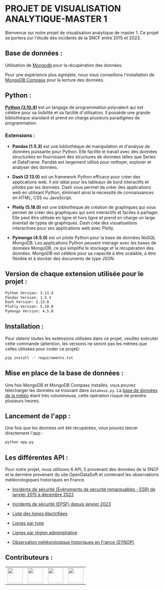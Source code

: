 # PROJET DE VISUALISATION ANALYTIQUE-MASTER 1

Bienvenue sur notre projet de visualisation analytique de master 1. Ce projet se portera sur l'étude des incidents de la SNCF entre 2015 et 2023.

## Base de données :

Utilisation de [Mongodb](https://www.mongodb.com/fr-fr) pour la récupération des données.

Pour une expérience plus agréable, nous vous conseillons l'installation de [MongoDB Compass](https://www.mongodb.com/products/tools/compass) pour la lecture des données.

## Python : 

[__Python (3.10.4)__](https://www.python.org) est un langage de programmation polyvalent qui est célèbre pour sa lisibilité et sa facilité d'utilisation. Il possède une grande bibliothèque standard et prend en charge plusieurs paradigmes de programmation.

### Extensions : 

- __Pandas (1.5.3)__ est une bibliothèque de manipulation et d'analyse de données puissante pour Python. Elle facilite le travail avec des données structurées en fournissant des structures de données telles que Series et DataFrame. Pandas est largement utilisé pour nettoyer, explorer et analyser des données.

- __Dash (2.13.0)__ est un framework Python efficace pour créer des applications web. Il est idéal pour les tableaux de bord interactifs et pilotés par les données. Dash vous permet de créer des applications web en utilisant Python, éliminant ainsi la nécessité de connaissances en HTML, CSS ou JavaScript.

- __Plotly (5.18.0)__ est une bibliothèque de création de graphiques qui vous permet de créer des graphiques qui sont interactifs et faciles à partager. Elle peut être utilisée en ligne et hors ligne et prend en charge un large éventail de types de graphiques. Dash crée des visualisations interactives pour ses applications web avec Plotly.

- __Pymongo (4.5.0)__ est un pilote Python pour la base de données NoSQL MongoDB. Les applications Python peuvent interagir avec les bases de données MongoDB, ce qui simplifie le stockage et la récupération des données. MongoDB est célèbre pour sa capacité à être scalable, à être flexible et à stocker des documents de type JSON.

## Version de chaque extension utilisée pour le projet : 

```bash
Python Version: 3.11.4
Pandas Version: 1.5.3
Dash Version: 2.13.0
Plotly Version: 5.18.0
Pymongo Version: 4.5.0
```

## Installation : 

Pour obtenir toutes les extensions utilisées dans ce projet, veuillez exécuter cette commande (attention, les versions ne seront pas les mêmes que celles utilisées pour coder ce projet): 

```bash 
pip install -r requirements.txt
```

## Mise en place de la base de données : 

Une fois MongoDB et MongoDB Compass installés, vous pouvez télécharger les données se trouvant dans ```database.py```. 
La [base de données de la météo](https://public.opendatasoft.com/explore/dataset/donnees-synop-essentielles-omm/table/?sort=date&dataChart=eyJxdWVyaWVzIjpbeyJjaGFydHMiOlt7InR5cGUiOiJjb2x1bW4iLCJmdW5jIjoiQVZHIiwieUF4aXMiOiJ0YyIsInNjaWVudGlmaWNEaXNwbGF5Ijp0cnVlLCJjb2xvciI6IiNGRjUxNUEifV0sInhBeGlzIjoiZGF0ZSIsIm1heHBvaW50cyI6IiIsInRpbWVzY2FsZSI6ImRheSIsInNvcnQiOiIiLCJjb25maWciOnsiZGF0YXNldCI6ImRvbm5lZXMtc3lub3AtZXNzZW50aWVsbGVzLW9tbSIsIm9wdGlvbnMiOnt9fX1dLCJkaXNwbGF5TGVnZW5kIjp0cnVlLCJhbGlnbk1vbnRoIjp0cnVlfQ%3D%3D
) étant très volumineuse, cette opération risque de prendre plusieurs heures.

## Lancement de l'app : 

Une fois que les données ont été récupérées, vous pouvez lancer directement l'app : 

```bash 
python app.py
```

## Les différentes API : 

Pour notre projet, nous utilisons 6 API, 5 provenant des données de la SNCF et la dernière provenant du site OpenDataSoft et contenant les observations météorologiques historiques en France.

- [Incidents de sécurité (Evénements de sécurité remarquables - ESR) de janvier 2015 à décembre 2022](https://data.sncf.com/explore/dataset/incidents-securite/table/?sort=date)


- [Incidents de sécurité (EPSF) depuis janvier 2023](https://data.sncf.com/explore/dataset/incidents-de-securite-epsf/table/?sort=date&calendarview=month&dataChart=eyJxdWVyaWVzIjpbeyJjaGFydHMiOlt7InR5cGUiOiJsaW5lIiwiZnVuYyI6IkFWRyIsInlBeGlzIjoiZ3Jhdml0ZV9lcHNmIiwic2NpZW50aWZpY0Rpc3BsYXkiOnRydWUsImNvbG9yIjoiI0ExMDA2QiJ9XSwieEF4aXMiOiJkYXRlIiwibWF4cG9pbnRzIjoiIiwidGltZXNjYWxlIjoibW9udGgiLCJzb3J0IjoiIiwiY29uZmlnIjp7ImRhdGFzZXQiOiJpbmNpZGVudHMtZGUtc2VjdXJpdGUtZXBzZiIsIm9wdGlvbnMiOnsic29ydCI6ImRhdGUifX19XSwiZGlzcGxheUxlZ2VuZCI6dHJ1ZSwiYWxpZ25Nb250aCI6dHJ1ZSwidGltZXNjYWxlIjoiIn0%3D)

- [Liste des lignes électrifiées](https://data.sncf.com/explore/dataset/liste-des-lignes-electrifiees/table/)

- [Lignes par type](https://data.sncf.com/explore/dataset/lignes-par-type/table/)

- [Lignes par région administrative](https://data.sncf.com/explore/dataset/lignes-par-region-administrative/table/)

- [Observation météorologique historiques en France (SYNOP)](https://public.opendatasoft.com/explore/dataset/donnees-synop-essentielles-omm/table/?sort=date&dataChart=eyJxdWVyaWVzIjpbeyJjaGFydHMiOlt7InR5cGUiOiJjb2x1bW4iLCJmdW5jIjoiQVZHIiwieUF4aXMiOiJ0YyIsInNjaWVudGlmaWNEaXNwbGF5Ijp0cnVlLCJjb2xvciI6IiNGRjUxNUEifV0sInhBeGlzIjoiZGF0ZSIsIm1heHBvaW50cyI6IiIsInRpbWVzY2FsZSI6ImRheSIsInNvcnQiOiIiLCJjb25maWciOnsiZGF0YXNldCI6ImRvbm5lZXMtc3lub3AtZXNzZW50aWVsbGVzLW9tbSIsIm9wdGlvbnMiOnt9fX1dLCJkaXNwbGF5TGVnZW5kIjp0cnVlLCJhbGlnbk1vbnRoIjp0cnVlfQ%3D%3D)

## Contributeurs  : 

<table>
  <tr>
    <td align="center">
      <a href="https://github.com/suhailaabarkan">
        <img src="https://avatars.githubusercontent.com/u/102798630?v=4" width="50" height="50" alt=""/><br />
      </a>
    </td>
    <td align="center">
      <a href="https://github.com/douniamouchrif">
        <img src="https://avatars.githubusercontent.com/u/102798610?v=4" width="50" height="50" alt=""/><br />
      </a>
    </td>
    <td align="center">
      <a href="https://github.com/k-roman5">
        <img src="https://avatars.githubusercontent.com/u/102798439?v=4" width="50" height="50" alt=""/><br />
      </a>
    </td>
    <td align="center">
      <a href="https://github.com/mathildetissandier">
        <img src="https://avatars.githubusercontent.com/u/102798509?v=4" width="50" height="50" alt=""/><br />
      </a>
    </td>
  </tr>
</table>




